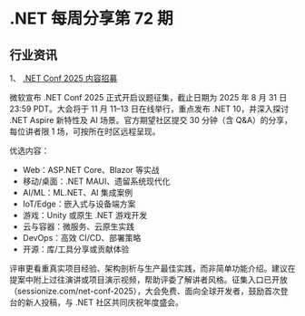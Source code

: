 # .NET 每周分享第 72 期

## 行业资讯

1、 [.NET Conf 2025 内容招募](https://devblogs.microsoft.com/dotnet/dotnet-conf-2025-announcing-the-call-for-content/)

微软宣布 .NET Conf 2025 正式开启议题征集，截止日期为 2025 年 8 月 31 日 23:59 PDT。大会将于 11 月 11–13 日在线举行，重点发布 .NET 10，并深入探讨 .NET Aspire 新特性及 AI 场景。官方期望社区提交 30 分钟（含 Q&A）的分享，每位讲者限 1 场，可按所在时区远程呈现。

优选内容：
- Web：ASP.NET Core、Blazor 等实战
- 移动/桌面：.NET MAUI、遗留系统现代化
- AI/ML：ML.NET、AI 集成案例
- IoT/Edge：嵌入式与设备端方案
- 游戏：Unity 或原生 .NET 游戏开发
- 云与容器：微服务、云原生实践
- DevOps：高效 CI/CD、部署策略
- 开源：库/工具分享或贡献体验

评审更看重真实项目经验、架构剖析与生产最佳实践，而非简单功能介绍。建议在提案中附上过往演讲或项目演示视频，帮助评委了解讲者风格。征集入口已开放（sessionize.com/net-conf-2025），大会免费、面向全球开发者，鼓励首次登台的新人投稿，与 .NET 社区共同庆祝年度盛会。